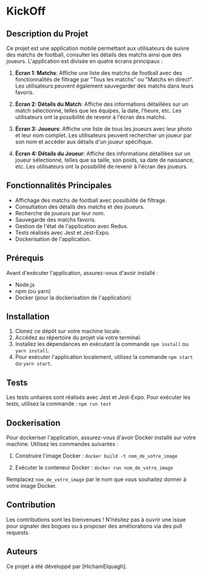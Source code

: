 # KickOff


## Description du Projet

Ce projet est une application mobile permettant aux utilisateurs de suivre des matchs de football, consulter les détails des matchs ainsi que des joueurs. L'application est divisée en quatre écrans principaux :

1. **Écran 1: Matchs**: Affiche une liste des matchs de football avec des fonctionnalités de filtrage par "Tous les matchs" ou "Matchs en direct". Les utilisateurs peuvent également sauvegarder des matchs dans leurs favoris.

2. **Écran 2: Détails du Match**: Affiche des informations détaillées sur un match sélectionné, telles que les équipes, la date, l'heure, etc. Les utilisateurs ont la possibilité de revenir à l'écran des matchs.

3. **Écran 3: Joueurs**: Affiche une liste de tous les joueurs avec leur photo et leur nom complet. Les utilisateurs peuvent rechercher un joueur par son nom et accéder aux détails d'un joueur spécifique.

4. **Écran 4: Détails du Joueur**: Affiche des informations détaillées sur un joueur sélectionné, telles que sa taille, son poids, sa date de naissance, etc. Les utilisateurs ont la possibilité de revenir à l'écran des joueurs.

## Fonctionnalités Principales

- Affichage des matchs de football avec possibilité de filtrage.
- Consultation des détails des matchs et des joueurs.
- Recherche de joueurs par leur nom.
- Sauvegarde des matchs favoris.
- Gestion de l'état de l'application avec Redux.
- Tests réalisés avec Jest et Jest-Expo.
- Dockerisation de l'application.

## Prérequis

Avant d'exécuter l'application, assurez-vous d'avoir installé :

- Node.js
- npm (ou yarn)
- Docker (pour la dockerisation de l'application)

## Installation

1. Clonez ce dépôt sur votre machine locale.
2. Accédez au répertoire du projet via votre terminal.
3. Installez les dépendances en exécutant la commande `npm install` ou `yarn install`.
4. Pour exécuter l'application localement, utilisez la commande `npm start` ou `yarn start`.

## Tests

Les tests unitaires sont réalisés avec Jest et Jest-Expo. Pour exécuter les tests, utilisez la commande : `npm run test `


## Dockerisation

Pour dockeriser l'application, assurez-vous d'avoir Docker installé sur votre machine. Utilisez les commandes suivantes :

1. Construire l'image Docker : `docker build -t nom_de_votre_image `

2. Exécuter le conteneur Docker : `docker run nom_de_votre_image`

Remplacez `nom_de_votre_image` par le nom que vous souhaitez donner à votre image Docker.

## Contribution

Les contributions sont les bienvenues ! N'hésitez pas à ouvrir une issue pour signaler des bogues ou à proposer des améliorations via des pull requests.

## Auteurs

Ce projet a été développé par [HichamElquagh].





